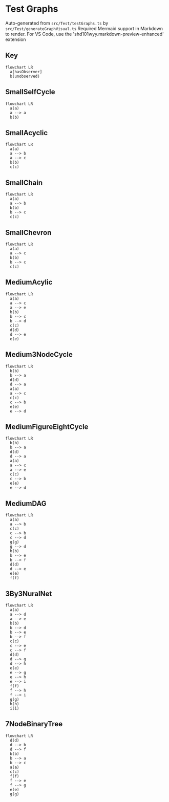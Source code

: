 # Test Graphs

Auto-generated from `src/Test/testGraphs.ts` by `src/Test/generateGraphVisual.ts`
Required Mermaid support in Markdown to render. For VS Code, use the 'shd101wyy.markdown-preview-enhanced' extension

## Key

```mermaid
flowchart LR
  a[hasObserver]
  b(unobserved)
```

## SmallSelfCycle
```mermaid
flowchart LR
  a(a)
  a --> a
  b(b)
```

## SmallAcyclic
```mermaid
flowchart LR
  a(a)
  a --> b
  a --> c
  b(b)
  c(c)
```

## SmallChain
```mermaid
flowchart LR
  a(a)
  a --> b
  b(b)
  b --> c
  c(c)
```

## SmallChevron
```mermaid
flowchart LR
  a(a)
  a --> c
  b(b)
  b --> c
  c(c)
```

## MediumAcylic
```mermaid
flowchart LR
  a(a)
  a --> c
  a --> e
  b(b)
  b --> c
  b --> d
  c(c)
  d(d)
  d --> e
  e(e)
```

## Medium3NodeCycle
```mermaid
flowchart LR
  b(b)
  b --> a
  d(d)
  d --> a
  a(a)
  a --> c
  c(c)
  c --> b
  e(e)
  e --> d
```

## MediumFigureEightCycle
```mermaid
flowchart LR
  b(b)
  b --> a
  d(d)
  d --> a
  a(a)
  a --> c
  a --> e
  c(c)
  c --> b
  e(e)
  e --> d
```

## MediumDAG
```mermaid
flowchart LR
  a(a)
  a --> b
  c(c)
  c --> b
  c --> d
  g(g)
  g --> d
  b(b)
  b --> e
  b --> f
  d(d)
  d --> e
  e(e)
  f(f)
```

## 3By3NuralNet
```mermaid
flowchart LR
  a(a)
  a --> d
  a --> e
  b(b)
  b --> d
  b --> e
  b --> f
  c(c)
  c --> e
  c --> f
  d(d)
  d --> g
  d --> h
  e(e)
  e --> g
  e --> h
  e --> i
  f(f)
  f --> h
  f --> i
  g(g)
  h(h)
  i(i)
```

## 7NodeBinaryTree
```mermaid
flowchart LR
  d(d)
  d --> b
  d --> f
  b(b)
  b --> a
  b --> c
  a(a)
  c(c)
  f(f)
  f --> e
  f --> g
  e(e)
  g(g)
```
  